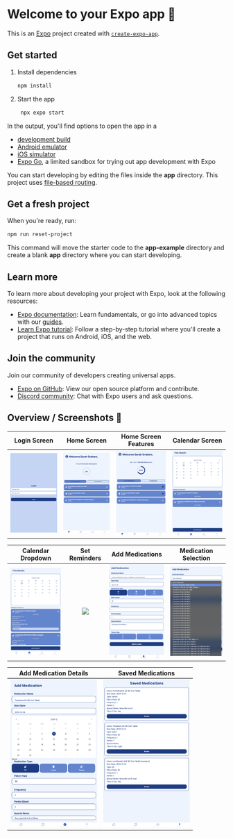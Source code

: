 # Welcome to your Expo app 👋

This is an [Expo](https://expo.dev) project created with [`create-expo-app`](https://www.npmjs.com/package/create-expo-app).

## Get started

1. Install dependencies

   ```bash
   npm install
   ```

2. Start the app

   ```bash
    npx expo start
   ```

In the output, you'll find options to open the app in a

- [development build](https://docs.expo.dev/develop/development-builds/introduction/)
- [Android emulator](https://docs.expo.dev/workflow/android-studio-emulator/)
- [iOS simulator](https://docs.expo.dev/workflow/ios-simulator/)
- [Expo Go](https://expo.dev/go), a limited sandbox for trying out app development with Expo

You can start developing by editing the files inside the **app** directory. This project uses [file-based routing](https://docs.expo.dev/router/introduction).

## Get a fresh project

When you're ready, run:

```bash
npm run reset-project
```

This command will move the starter code to the **app-example** directory and create a blank **app** directory where you can start developing.

## Learn more

To learn more about developing your project with Expo, look at the following resources:

- [Expo documentation](https://docs.expo.dev/): Learn fundamentals, or go into advanced topics with our [guides](https://docs.expo.dev/guides).
- [Learn Expo tutorial](https://docs.expo.dev/tutorial/introduction/): Follow a step-by-step tutorial where you'll create a project that runs on Android, iOS, and the web.

## Join the community

Join our community of developers creating universal apps.

- [Expo on GitHub](https://github.com/expo/expo): View our open source platform and contribute.
- [Discord community](https://chat.expo.dev): Chat with Expo users and ask questions.


## Overview / Screenshots 📸

| Login Screen | Home Screen | Home Screen Features | Calendar Screen|
|:-------------------------:|:-------------------------:|:-------------------------:|:-------------------------:|
|<img src="./assets/screenshots/Login.png" width="200" />|<img src="./assets/screenshots/HomePage.png" width="200" />|<img src="./assets/screenshots/HomePage2.png" width="200" />|<img src="./assets/screenshots/CalenderScreen1.png" width="200" />|

| Calendar Dropdown | Set Reminders | Add Medications | Medication Selection |
|:-------------------------:|:-------------------------:|:-------------------------:|:-------------------------:|
|<img src="./assets/screenshots/CalenderScreen2.png" width="200" />|<img src="./assets/screenshots/Reminder" width="200" />|<img src="./assets/screenshots/AddMedications.png" width="200" />|<img src="./assets/screenshots/Dropdown.png" width="200" />|

| Add Medication Details | Saved Medications |
|:-------------------------:|:-------------------------:|
|<img src="./assets/screenshots/AddMedsFeatures.png" width="200" />|<img src="./assets/screenshots/SavedMedications.png" width="200" />|